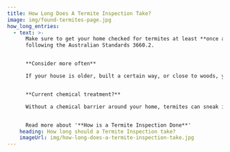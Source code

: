 ```yaml
---
title: How Long Does A Termite Inspection Take?
image: img/found-termites-page.jpg
how_long_entries:
  - text: >-
      Make sure to get your home checked for termites at least **once a year**,
      following the Australian Standards 3660.2.


      **Consider more often**

      If your house is older, built a certain way, or close to woods, you might need more frequent inspections.


      **Current chemical treatment?**

      Without a chemical barrier around your home, termites can sneak in easily. Regular inspections are key for early detection and prevention, just like regular dental check-ups, especially if you don't have any termite treatment.


      Read more about '**How is a Termite Inspection Done**'
    heading: How long should a Termite Inspection take?
    imageUrl: img/how-long-does-a-termite-inspection-take.jpg
---
```

